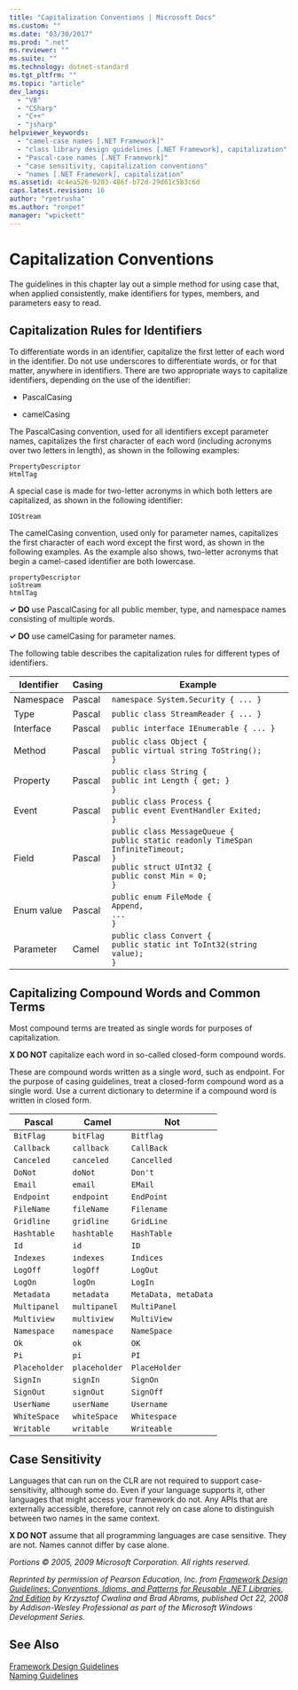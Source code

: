 ```yaml
---
title: "Capitalization Conventions | Microsoft Docs"
ms.custom: ""
ms.date: "03/30/2017"
ms.prod: ".net"
ms.reviewer: ""
ms.suite: ""
ms.technology: dotnet-standard
ms.tgt_pltfrm: ""
ms.topic: "article"
dev_langs: 
  - "VB"
  - "CSharp"
  - "C++"
  - "jsharp"
helpviewer_keywords: 
  - "camel-case names [.NET Framework]"
  - "class library design guidelines [.NET Framework], capitalization"
  - "Pascal-case names [.NET Framework]"
  - "case sensitivity, capitalization conventions"
  - "names [.NET Framework], capitalization"
ms.assetid: 4c4ea526-9203-486f-b72d-29d61c5b3c6d
caps.latest.revision: 16
author: "rpetrusha"
ms.author: "ronpet"
manager: "wpickett"
---
```

# Capitalization Conventions
The guidelines in this chapter lay out a simple method for using case that, when applied consistently, make identifiers for types, members, and parameters easy to read.  
  
## Capitalization Rules for Identifiers  
 To differentiate words in an identifier, capitalize the first letter of each word in the identifier. Do not use underscores to differentiate words, or for that matter, anywhere in identifiers. There are two appropriate ways to capitalize identifiers, depending on the use of the identifier:  
  
-   PascalCasing  
  
-   camelCasing  
  
 The PascalCasing convention, used for all identifiers except parameter names, capitalizes the first character of each word (including acronyms over two letters in length), as shown in the following examples:  
  
 `PropertyDescriptor`   
 `HtmlTag`  
  
 A special case is made for two-letter acronyms in which both letters are capitalized, as shown in the following identifier:  
  
 `IOStream`  
  
 The camelCasing convention, used only for parameter names, capitalizes the first character of each word except the first word, as shown in the following examples. As the example also shows, two-letter acronyms that begin a camel-cased identifier are both lowercase.  
  
 `propertyDescriptor`   
 `ioStream`   
 `htmlTag`  
  
 **✓ DO** use PascalCasing for all public member, type, and namespace names consisting of multiple words.  
  
 **✓ DO** use camelCasing for parameter names.  
  
 The following table describes the capitalization rules for different types of identifiers.  
  
|Identifier|Casing|Example|  
|----------------|------------|-------------|  
|Namespace|Pascal|`namespace System.Security { ... }`|  
|Type|Pascal|`public class StreamReader { ... }`|  
|Interface|Pascal|`public interface IEnumerable { ... }`|  
|Method|Pascal|`public class Object {` <br />  `public virtual string ToString();` <br /> `}`|  
|Property|Pascal|`public class String {` <br />  `public int Length { get; }` <br /> `}`|  
|Event|Pascal|`public class Process {` <br />  `public event EventHandler Exited;` <br /> `}`|  
|Field|Pascal|`public class MessageQueue {` <br />  `public static readonly TimeSpan` <br /> `InfiniteTimeout;` <br /> `}` <br /> `public struct UInt32 {` <br />  `public const Min = 0;` <br /> `}`|  
|Enum value|Pascal|`public enum FileMode {` <br />  `Append,` <br />  `...` <br /> `}`|  
|Parameter|Camel|`public class Convert {` <br />  `public static int ToInt32(string value);` <br /> `}`|  
  
## Capitalizing Compound Words and Common Terms  
 Most compound terms are treated as single words for purposes of capitalization.  
  
 **X DO NOT** capitalize each word in so-called closed-form compound words.  
  
 These are compound words written as a single word, such as endpoint. For the purpose of casing guidelines, treat a closed-form compound word as a single word. Use a current dictionary to determine if a compound word is written in closed form.  
  
|Pascal|Camel|Not|  
|------------|-----------|---------|  
|`BitFlag`|`bitFlag`|`Bitflag`|  
|`Callback`|`callback`|`CallBack`|  
|`Canceled`|`canceled`|`Cancelled`|  
|`DoNot`|`doNot`|`Don't`|  
|`Email`|`email`|`EMail`|  
|`Endpoint`|`endpoint`|`EndPoint`|  
|`FileName`|`fileName`|`Filename`|  
|`Gridline`|`gridline`|`GridLine`|  
|`Hashtable`|`hashtable`|`HashTable`|  
|`Id`|`id`|`ID`|  
|`Indexes`|`indexes`|`Indices`|  
|`LogOff`|`logOff`|`LogOut`|  
|`LogOn`|`logOn`|`LogIn`|  
|`Metadata`|`metadata`|`MetaData, metaData`|  
|`Multipanel`|`multipanel`|`MultiPanel`|  
|`Multiview`|`multiview`|`MultiView`|  
|`Namespace`|`namespace`|`NameSpace`|  
|`Ok`|`ok`|`OK`|  
|`Pi`|`pi`|`PI`|  
|`Placeholder`|`placeholder`|`PlaceHolder`|  
|`SignIn`|`signIn`|`SignOn`|  
|`SignOut`|`signOut`|`SignOff`|  
|`UserName`|`userName`|`Username`|  
|`WhiteSpace`|`whiteSpace`|`Whitespace`|  
|`Writable`|`writable`|`Writeable`|  
  
## Case Sensitivity  
 Languages that can run on the CLR are not required to support case-sensitivity, although some do. Even if your language supports it, other languages that might access your framework do not. Any APIs that are externally accessible, therefore, cannot rely on case alone to distinguish between two names in the same context.  
  
 **X DO NOT** assume that all programming languages are case sensitive. They are not. Names cannot differ by case alone.  
  
 *Portions © 2005, 2009 Microsoft Corporation. All rights reserved.*  
  
 *Reprinted by permission of Pearson Education, Inc. from [Framework Design Guidelines: Conventions, Idioms, and Patterns for Reusable .NET Libraries, 2nd Edition](http://www.informit.com/store/framework-design-guidelines-conventions-idioms-and-9780321545619) by Krzysztof Cwalina and Brad Abrams, published Oct 22, 2008 by Addison-Wesley Professional as part of the Microsoft Windows Development Series.*  
  
## See Also  
 [Framework Design Guidelines](../../../docs/standard/design-guidelines/index.md)   
 [Naming Guidelines](../../../docs/standard/design-guidelines/naming-guidelines.md)
